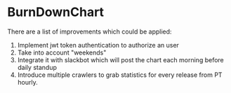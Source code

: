 # BurnDownChart

There are a list of improvements which could be applied:
1. Implement jwt token authentication to authorize an user
2. Take into account "weekends"
3. Integrate it with slackbot which will post the chart each morning before daily standup
4. Introduce multiple crawlers to grab statistics for every release from PT hourly.
